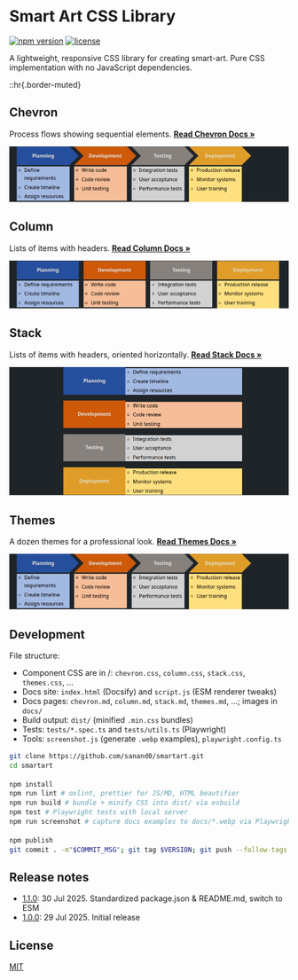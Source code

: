 # Smart Art CSS Library

[![npm version](https://img.shields.io/npm/v/smartart.svg)](https://www.npmjs.com/package/smartart)
[![license](https://img.shields.io/npm/l/smartart.svg)](https://github.com/sanand0/smartart/blob/main/LICENSE)

A lightweight, responsive CSS library for creating smart-art. Pure CSS implementation with no JavaScript dependencies.

::hr{.border-muted}

## Chevron

Process flows showing sequential elements. **[Read Chevron Docs &raquo;](chevron.md)**

[![Chevron Example](https://raw.githubusercontent.com/sanand0/smartart/main/docs/chevron-builtin-theme.webp)](chevron.md)

## Column

Lists of items with headers. **[Read Column Docs &raquo;](column.md)**

[![Column Example](https://raw.githubusercontent.com/sanand0/smartart/main/docs/column-builtin-theme.webp)](column.md)

## Stack

Lists of items with headers, oriented horizontally. **[Read Stack Docs &raquo;](stack.md)**

[![Stack Example](https://raw.githubusercontent.com/sanand0/smartart/main/docs/stack-builtin-theme.webp)](stack.md)

## Themes

A dozen themes for a professional look. **[Read Themes Docs &raquo;](themes.md)**

[![Themes Example](https://raw.githubusercontent.com/sanand0/smartart/main/docs/chevron-builtin-theme.webp)](themes.md)

## Development

File structure:

- Component CSS are in /: `chevron.css`, `column.css`, `stack.css`, `themes.css`, ...
- Docs site: `index.html` (Docsify) and `script.js` (ESM renderer tweaks)
- Docs pages: `chevron.md`, `column.md`, `stack.md`, `themes.md`, ...; images in `docs/`
- Build output: `dist/` (minified `.min.css` bundles)
- Tests: `tests/*.spec.ts` and `tests/utils.ts` (Playwright)
- Tools: `screenshot.js` (generate `.webp` examples), `playwright.config.ts`

```bash
git clone https://github.com/sanand0/smartart.git
cd smartart

npm install
npm run lint # oxlint, prettier for JS/MD, HTML beautifier
npm run build # bundle + minify CSS into dist/ via esbuild
npm test # Playwright tests with local server
npm run screenshot # capture docs examples to docs/*.webp via Playwright

npm publish
git commit . -m"$COMMIT_MSG"; git tag $VERSION; git push --follow-tags
```

## Release notes

- [1.1.0](https://npmjs.com/package/smartart/v/1.1.0): 30 Jul 2025. Standardized package.json & README.md, switch to ESM
- [1.0.0](https://npmjs.com/package/smartart/v/1.0.0): 29 Jul 2025. Initial release

## License

[MIT](LICENSE)
